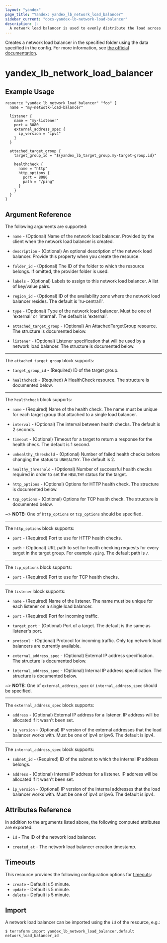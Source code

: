 ```yaml
---
layout: "yandex"
page_title: "Yandex: yandex_lb_network_load_balancer"
sidebar_current: "docs-yandex-lb-network-load-balancer"
description: |-
  A network load balancer is used to evenly distribute the load across cloud resources.
---
```


Creates a network load balancer in the specified folder using the data specified in the config. 
For more information, see [the official documentation](https://cloud.yandex.com/docs/load-balancer/concepts).

# yandex\_lb\_network\_load\_balancer

## Example Usage

```hcl
resource "yandex_lb_network_load_balancer" "foo" {
  name = "my-netwotk-load-balancer"

  listener {
    name = "my-listener"
    port = 8080
    external_address_spec {
      ip_version = "ipv4"
    }
  }

  attached_target_group {
    target_group_id = "${yandex_lb_target_group.my-target-group.id}"

    healthcheck {
      name = "http"
      http_options {
        port = 8080
        path = "/ping"
      }
    }
  }
}
```
## Argument Reference

The following arguments are supported:

* `name` - (Optional) Name of the network load balancer. Provided by the client when the network load balancer is created.

* `description` - (Optional) An optional description of the network load balancer. Provide this property when
you create the resource.

* `folder_id` - (Optional) The ID of the folder to which the resource belongs.
If omitted, the provider folder is used.

* `labels` - (Optional) Labels to assign to this network load balancer. A list of key/value pairs.

* `region_id` - (Optional) ID of the availability zone where the network load balancer resides. 
The default is 'ru-central1'.

* `type` - (Optional) Type of the network load balancer. Must be one of 'external' or 'internal'. The default is 'external'.

* `attached_target_group` - (Optional) An AttachedTargetGroup resource. The structure is documented below.

* `listener` - (Optional) Listener specification that will be used by a network load balancer. 
The structure is documented below.

---

The `attached_target_group` block supports:

* `target_group_id` - (Required) ID of the target group.

* `healthcheck` - (Required) A HealthCheck resource. 
The structure is documented below.

---

The `healthcheck` block supports:

* `name` - (Required) Name of the health check. The name must be unique for each target group that attached to a single load balancer.

* `interval` - (Optional) The interval between health checks. The default is 2 seconds.

* `timeout` - (Optional) Timeout for a target to return a response for the health check. The default is 1 second.

* `unhealthy_threshold` - (Optional) Number of failed health checks before changing the status to `UNHEALTHY`. The default is 2.

* `healthy_threshold` - (Optional) Number of successful health checks required in order to set the `HEALTHY` status for the target.

* `http_options` - (Optional) Options for HTTP health check. The structure is documented below.

* `tcp_options` - (Optional) Options for TCP health check. The structure is documented below.

~> **NOTE:** One of `http_options` or `tcp_options` should be specified.

---

The `http_options` block supports:

* `port` - (Required) Port to use for HTTP health checks.

* `path` - (Optional) URL path to set for health checking requests for every target in the target group. For example `/ping`. The default path is `/`.

---

The `tcp_options` block supports:

* `port` - (Required) Port to use for TCP health checks.

---

The `listener` block supports:

* `name` - (Required) Name of the listener. The name must be unique for each listener on a single load balancer.

* `port` - (Required) Port for incoming traffic.

* `target_port` - (Optional) Port of a target. The default is the same as listener's port.

* `protocol` - (Optional) Protocol for incoming traffic. Only tcp network load balancers are currently available.

* `external_address_spec` - (Optional) External IP address specification. The structure is documented below.

* `internal_address_spec` - (Optional) Internal IP address specification. The structure is documented below.

~> **NOTE:** One of `external_address_spec` or `internal_address_spec` should be specified.

---

The `external_address_spec` block supports:

* `address` - (Optional) External IP address for a listener. IP address will be allocated if it wasn't been set.

* `ip_version` - (Optional) IP version of the external addresses that the load balancer works with. Must be one of ipv4 or ipv6. The default is ipv4.

---

The `internal_address_spec` block supports:

* `subnet_id` - (Required) ID of the subnet to which the internal IP address belongs.

* `address` - (Optional) Internal IP address for a listener. IP address will be allocated if it wasn't been set.

* `ip_version` - (Optional) IP version of the internal addresses that the load balancer works with. Must be one of ipv4 or ipv6. The default is ipv4.

## Attributes Reference

In addition to the arguments listed above, the following computed attributes are exported:

* `id` - The ID of the network load balancer.

* `created_at` - The network load balancer creation timestamp.

## Timeouts

This resource provides the following configuration options for 
[timeouts](/docs/configuration/resources.html#timeouts):

- `create` - Default is 5 minute.
- `update` - Default is 5 minute.
- `delete` - Default is 5 minute.

## Import

A network load balancer can be imported using the `id` of the resource, e.g.:

```
$ terraform import yandex_lb_network_load_balancer.default network_load_balancer_id
```
